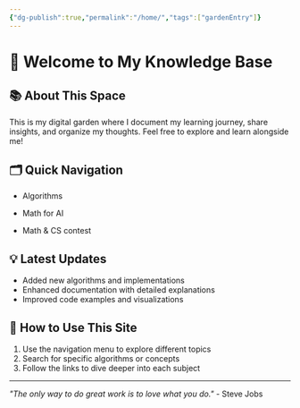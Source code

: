 ```yaml
---
{"dg-publish":true,"permalink":"/home/","tags":["gardenEntry"]}
---
```



# 🌟 Welcome to My Knowledge Base

## 📚 About This Space
This is my digital garden where I document my learning journey, share insights, and organize my thoughts. Feel free to explore and learn alongside me!

## 🗂️ Quick Navigation

+ Algorithms

+ Math for AI

+ Math & CS contest


## 💡 Latest Updates
- Added new algorithms and implementations
- Enhanced documentation with detailed explanations
- Improved code examples and visualizations

## 📝 How to Use This Site
1. Use the navigation menu to explore different topics
2. Search for specific algorithms or concepts
3. Follow the links to dive deeper into each subject

---

*"The only way to do great work is to love what you do."* - Steve Jobs